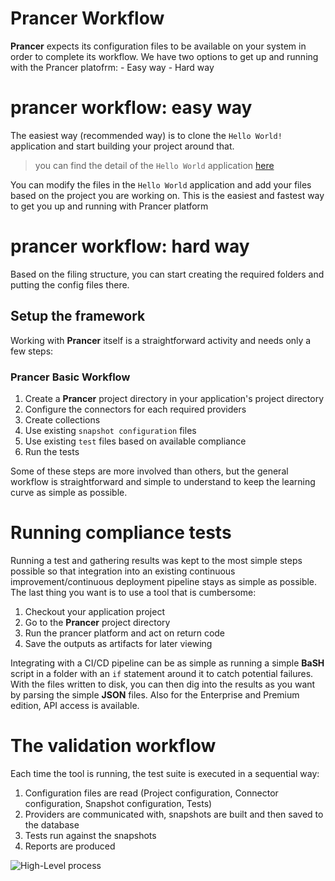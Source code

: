 # Prancer Workflow

**Prancer** expects its configuration files to be available on your system in order to complete its workflow.
We have two options to get up and running with the Prancer platofrm:
    - Easy way
    - Hard way

# prancer workflow: easy way
The easiest way (recommended way) is to clone the `Hello World!` application and start building your project around that.

> you can find the detail of the `Hello World` application [here](https://www.prancer.io/guidance/)

You can modify the files in the `Hello World` application and add your files based on the project you are working on. This is the easiest and fastest way to get you up and running with Prancer platform

# prancer workflow: hard way
Based on the filing structure, you can start creating the required folders and putting the config files there.


## Setup the framework

Working with **Prancer** itself is a straightforward activity and needs only a few steps:

### Prancer Basic Workflow
1. Create a **Prancer** project directory in your application's project directory
2. Configure the connectors for each required providers
3. Create collections
4. Use existing `snapshot configuration` files
5. Use existing `test` files based on available compliance
6. Run the tests

Some of these steps are more involved than others, but the general workflow is straightforward and simple to understand to keep the learning curve as simple as possible.

# Running compliance tests

Running a test and gathering results was kept to the most simple steps possible so that integration into an existing continuous improvement/continuous deployment pipeline stays as simple as possible. The last thing you want is to use a tool that is cumbersome:

1. Checkout your application project
2. Go to the **Prancer** project directory
3. Run the prancer platform and act on return code
4. Save the outputs as artifacts for later viewing

Integrating with a CI/CD pipeline can be as simple as running a simple **BaSH** script in a folder with an `if` statement around it to catch potential failures. With the files written to disk, you can then dig into the results as you want by parsing the simple **JSON** files. Also for the Enterprise and Premium edition, API access is available.

# The validation workflow

Each time the tool is running, the test suite is executed in a sequential way:

1. Configuration files are read (Project configuration, Connector configuration, Snapshot configuration, Tests)
2. Providers are communicated with, snapshots are built and then saved to the database
3. Tests run against the snapshots
4. Reports are produced

![High-Level process](images/high-level-process.png)